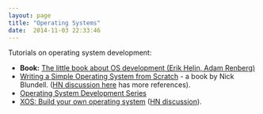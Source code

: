 ```yaml
---
layout: page
title: "Operating Systems"
date:  2014-11-03 22:33:46
---
```


Tutorials on operating system development:

- **Book:**
  [The little book about OS development (Erik Helin, Adam Renberg)](http://littleosbook.github.io)
- [Writing a Simple Operating System from Scratch](http://www.cs.bham.ac.uk/~exr/lectures/opsys/10_11/lectures/os-dev.pdf) -
  a book by Nick Blundell.
  ([HN discussion here](https://news.ycombinator.com/item?id=8380822)
  has more references).
- [Operating System Development Series](http://www.brokenthorn.com/Resources/OSDevIndex.html)
- [XOS: Build your own operating system](http://xosnitc.github.io/index.html) ([HN discussion](https://news.ycombinator.com/item?id=8452280)).
